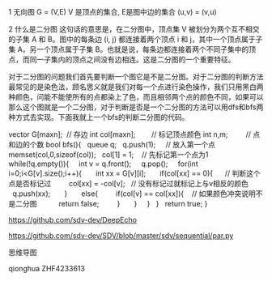 1 无向图
G = (V,E)
V 是顶点的集合,
E是图中边的集合
(u,v) = (v,u)

2 什么是二分图
这句话的意思是，在二分图中，顶点集 V 被划分为两个互不相交的子集 A 和 B。图中的每条边 (i, j) 都连接着两个顶点 i 和 j，其中一个顶点属于子集 A，另一个顶点属于子集 B。也就是说，每条边都连接着两个不同子集中的顶点，而同一子集内的顶点之间没有边相连。这是二分图的一个重要特征。

对于二分图的问题我们首先要判断一个图它是不是二分图。对于二分图的判断方法最常见的是染色法，顾名思义就是我们对每一个点进行染色操作，我们只用黑白两种颜色，问能不能使所有的点都染上了色，而且相邻两个点的颜色不同，如果可以那么这个图就是一个二分图，对于判断是否是一个二分图的方法可以用dfs和bfs两种方式去实现。下面我就上一个bfs的判断二分图的代码。


vector<int> G[maxn];  // 存边
int col[maxn];        // 标记顶点颜色
int n,m;         // 点和边的个数
bool bfs(){
  queue<int> q;
  q.push(1);     // 放入第一个点
  memset(col,0,sizeof(col));
  col[1] = 1;    // 先标记第一个点为1
  while(!q.empty()){
    int v = q.front();
    q.pop();
    for(int i=0;i<G[v].size();i++){
      int xx = G[v][i];
      if(col[xx] == 0){      // 判断这个点是否标记过
        col[xx] = -col[v];   // 没有标记过就标记上与v相反的颜色
        q.push(xx);
      }
      else{
        if(col[v] == col[xx]){    // 如果颜色冲突说明不是二分图
          return false;
        }
      }
    }
  }
  return true;
}

https://github.com/sdv-dev/DeepEcho

https://github.com/sdv-dev/SDV/blob/master/sdv/sequential/par.py

思维导图 

qionghua
ZHF4233613